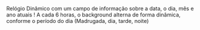 Relógio Dinâmico com um campo de informação sobre a data, o dia, mês e ano atuais !
A cada 6 horas, o background alterna de forma dinâmica, conforme o período do dia (Madrugada, dia, tarde, noite)
